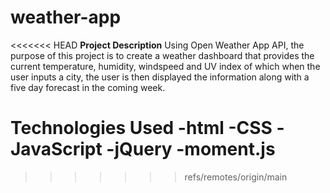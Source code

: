 # weather-app
<<<<<<< HEAD
**Project Description**
Using Open Weather App API, the purpose of this project is to create a weather dashboard that provides the current temperature, humidity, windspeed and UV index of which when the user inputs a city, the user is then displayed the information along with a five day forecast in the coming week.

**Technologies Used**
-html
-CSS
-JavaScript
-jQuery
-moment.js
=======
>>>>>>> refs/remotes/origin/main
